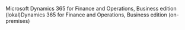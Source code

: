 <span data-ttu-id="accce-101">Microsoft Dynamics 365 for Finance and Operations, Business edition (lokal)</span><span class="sxs-lookup"><span data-stu-id="accce-101">Dynamics 365 for Finance and Operations, Business edition (on-premises)</span></span>
